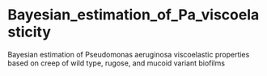# Bayesian_estimation_of_Pa_viscoelasticity
 Bayesian estimation of Pseudomonas aeruginosa viscoelastic properties based on creep of wild type, rugose, and mucoid variant biofilms
